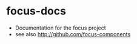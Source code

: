 focus-docs
==========

- Documentation for the focus project
- see also http://github.com/focus-components
